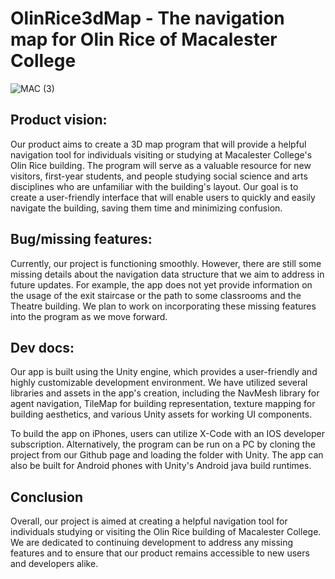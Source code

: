 # OlinRice3dMap - The navigation map for Olin Rice of Macalester College

![MAC (3)](https://user-images.githubusercontent.com/98071520/235376764-728d9362-c223-4a68-bcd9-ab7ddcab30af.svg)

## Product vision:

Our product aims to create a 3D map program that will provide a helpful navigation tool for individuals visiting or studying at Macalester College's Olin Rice building. The program will serve as a valuable resource for new visitors, first-year students, and people studying social science and arts disciplines who are unfamiliar with the building's layout. Our goal is to create a user-friendly interface that will enable users to quickly and easily navigate the building, saving them time and minimizing confusion.


## Bug/missing features:

Currently, our project is functioning smoothly. However, there are still some missing details about the navigation data structure that we aim to address in future updates. For example, the app does not yet provide information on the usage of the exit staircase or the path to some classrooms and the Theatre building. We plan to work on incorporating these missing features into the program as we move forward.

## Dev docs:

Our app is built using the Unity engine, which provides a user-friendly and highly customizable development environment. We have utilized several libraries and assets in the app's creation, including the NavMesh library for agent navigation, TileMap for building representation, texture mapping for building aesthetics, and various Unity assets for working UI components.

To build the app on iPhones, users can utilize X-Code with an IOS developer subscription. Alternatively, the program can be run on a PC by cloning the project from our Github page and loading the folder with Unity. The app can also be built for Android phones with Unity's Android java build runtimes.

## Conclusion 

Overall, our project is aimed at creating a helpful navigation tool for individuals studying or visiting the Olin Rice building of Macalester College. We are dedicated to continuing development to address any missing features and to ensure that our product remains accessible to new users and developers alike.
